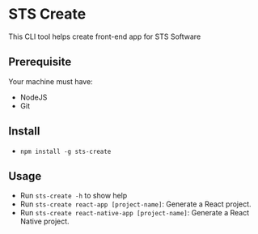 # STS Create

This CLI tool helps create front-end app for STS Software

## Prerequisite
Your machine must have:
* NodeJS
* Git

## Install
* `npm install -g sts-create`

## Usage
* Run `sts-create -h` to show help
* Run `sts-create react-app [project-name]`: Generate a React project.
* Run `sts-create react-native-app [project-name]`: Generate a React Native project.